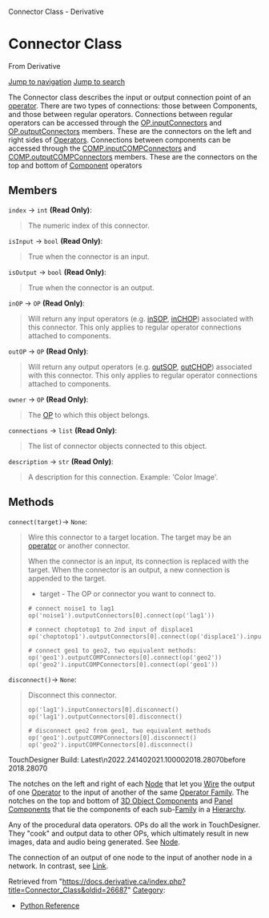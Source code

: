 

Connector Class - Derivative

























# Connector Class

From Derivative



[Jump to navigation](#mw-head)
[Jump to search](#searchInput)

The Connector class describes the input or output connection point of an [operator](OP_Class.html#Connection "OP Class"). There are two types of connections: those between Components, and those between regular operators.
Connections between regular operators can be accessed through the [OP.inputConnectors](OP_Class.html#Connection "OP Class") and [OP.outputConnectors](OP_Class.html#Connection "OP Class") members. These are the connectors on the left and right sides of [Operators](Operator.html "Operator").
Connections between components can be accessed through the [COMP.inputCOMPConnectors](COMP_Class.html#Connection "COMP Class") and [COMP.outputCOMPConnectors](COMP_Class.html "COMP Class") members. These are the connectors on the top and bottom of [Component](Component.html "Component") operators

  


## Members

`index` → `int` **(Read Only)**:

> The numeric index of this connector.

`isInput` → `bool` **(Read Only)**:

> True when the connector is an input.

`isOutput` → `bool` **(Read Only)**:

> True when the connector is an output.

`inOP` → `OP` **(Read Only)**:

> Will return any input operators (e.g. [inSOP](https://docs.derivative.ca/InSOP_Class "InSOP Class"), [inCHOP](https://docs.derivative.ca/InCHOP_Class "InCHOP Class")) associated with this connector. This only applies to regular operator connections attached to components.

`outOP` → `OP` **(Read Only)**:

> Will return any output operators (e.g. [outSOP](https://docs.derivative.ca/OutSOP_Class "OutSOP Class"), [outCHOP](https://docs.derivative.ca/OutCHOP_Class "OutCHOP Class")) associated with this connector. This only applies to regular operator connections attached to components.

`owner` → `OP` **(Read Only)**:

> The [OP](OP_Class.html "OP Class") to which this object belongs.

`connections` → `list` **(Read Only)**:

> The list of connector objects connected to this object.

`description` → `str` **(Read Only)**:

> A description for this connection. Example: 'Color Image'.

## Methods

`connect(target)`→ `None`:

> Wire this connector to a target location. The target may be an [operator](OP_Class.html "OP Class") or another connector.
> 
> When the connector is an input, its connection is replaced with the target.
> When the connector is an output, a new connection is appended to the target.
> 
> * target - The OP or connector you want to connect to.
> 
> ```
> # connect noise1 to lag1
> op('noise1').outputConnectors[0].connect(op('lag1'))
> 
> # connect choptotop1 to 2nd input of displace1
> op('choptotop1').outputConnectors[0].connect(op('displace1').inputConnectors[1])
> 
> # connect geo1 to geo2, two equivalent methods:
> op('geo1').outputCOMPConnectors[0].connect(op('geo2'))
> op('geo2').inputCOMPConnectors[0].connect(op('geo1'))
> 
> ```

`disconnect()`→ `None`:

> Disconnect this connector.
> 
> ```
> op('lag1').inputConnectors[0].disconnect()
> op('lag1').outputConnectors[0].disconnect()
> 
> # disconnect geo2 from geo1, two equivalent methods
> op('geo1').outputCOMPConnectors[0].disconnect()
> op('geo2').inputCOMPConnectors[0].disconnect()
> 
> ```

TouchDesigner Build: Latest\n2022.241402021.100002018.28070before 2018.28070

The notches on the left and right of each [Node](Node.html "Node") that let you [Wire](Wire.html "Wire") the output of one [Operator](Operator.html "Operator") to the input of another of the same [Operator Family](Operator.html "Operator"). The notches on the top and bottom of [3D Object Components](Object.html "Object") and [Panel Components](Panel_Component.html "Panel Component") that tie the components of each sub-[Family](Operator_Family.html "Operator Family") in a [Hierarchy](Hierarchy.html "Hierarchy").


Any of the procedural data operators. OPs do all the work in TouchDesigner. They "cook" and output data to other OPs, which ultimately result in new images, data and audio being generated. See [Node](Node.html "Node").


The connection of an output of one node to the input of another node in a network. In contrast, see [Link](Link.html "Link").







Retrieved from "<https://docs.derivative.ca/index.php?title=Connector_Class&oldid=26687>"
[Category](Special_Categories.html "Special:Categories"):

* [Python Reference](Category_Python_Reference.html "Category:Python Reference")